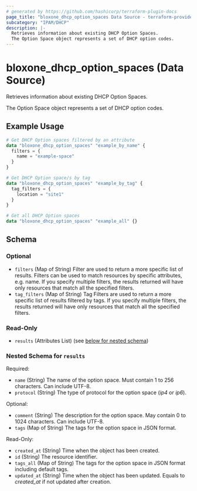 ```yaml
---
# generated by https://github.com/hashicorp/terraform-plugin-docs
page_title: "bloxone_dhcp_option_spaces Data Source - terraform-provider-bloxone"
subcategory: "IPAM/DHCP"
description: |-
  Retrieves information about existing DHCP Option Spaces.
  The Option Space object represents a set of DHCP option codes.
---
```


# bloxone_dhcp_option_spaces (Data Source)

Retrieves information about existing DHCP Option Spaces.

The Option Space object represents a set of DHCP option codes.

## Example Usage

```terraform
# Get DHCP Option spaces filtered by an attribute
data "bloxone_dhcp_option_spaces" "example_by_name" {
  filters = {
    name = "example-space"
  }
}

# Get DHCP Option space/s by tag
data "bloxone_dhcp_option_spaces" "example_by_tag" {
  tag_filters = {
    location = "site1"
  }
}

# Get all DHCP Option spaces
data "bloxone_dhcp_option_spaces" "example_all" {}
```

<!-- schema generated by tfplugindocs -->
## Schema

### Optional

- `filters` (Map of String) Filter are used to return a more specific list of results. Filters can be used to match resources by specific attributes, e.g. name. If you specify multiple filters, the results returned will have only resources that match all the specified filters.
- `tag_filters` (Map of String) Tag Filters are used to return a more specific list of results filtered by tags. If you specify multiple filters, the results returned will have only resources that match all the specified filters.

### Read-Only

- `results` (Attributes List) (see [below for nested schema](#nestedatt--results))

<a id="nestedatt--results"></a>
### Nested Schema for `results`

Required:

- `name` (String) The name of the option space. Must contain 1 to 256 characters. Can include UTF-8.
- `protocol` (String) The type of protocol for the option space (_ip4_ or _ip6_).

Optional:

- `comment` (String) The description for the option space. May contain 0 to 1024 characters. Can include UTF-8.
- `tags` (Map of String) The tags for the option space in JSON format.

Read-Only:

- `created_at` (String) Time when the object has been created.
- `id` (String) The resource identifier.
- `tags_all` (Map of String) The tags for the option space in JSON format including default tags.
- `updated_at` (String) Time when the object has been updated. Equals to _created_at_ if not updated after creation.
